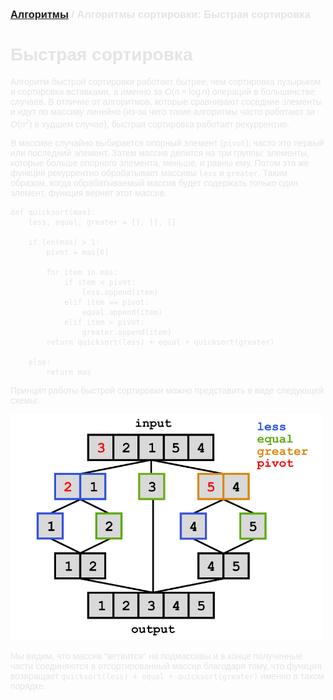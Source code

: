 <script type="text/javascript" id="MathJax-script" async
  src="https://cdn.jsdelivr.net/npm/mathjax@3/es5/tex-mml-chtml.js">
</script>

<script>
  MathJax = {
    tex: {
      inlineMath: [['$', '$']]
    }
  };
</script>

<span style="color: #E5E4E4; font-family: Helvetica;">

### [Алгоритмы](README.md) / Алгоритмы сортировки: Быстрая сортировка

# **Быстрая сортировка**

Алгоритм быстрой сортировки работает бытрее, чем сортировка пузырьком и сортировка вставками, а именно за $O(n \times \log n)$ операций в большинстве случаев. В отличие от алгоритмов, которые сравнивают соседние элементы и идут по массиву линейно (из-за чего такие алгоритмы часто работают за $O(n^2)$ в худшем случае), быстрая сортировка работает рекуррентно.

В массиве случайно выбирается опорный элемент (`pivot`), часто это первый или последний элемент. Затем массив делится на три группы: элементы, которые больше опорного элемента, меньше, и равны ему. Потом эта же функция рекуррентно обрабатывает массивы `less` и `greater`. Таким образом, когда обрабатываемый массив будет содержать только один элемент, функция вернет этот массив.

    def quicksort(mas):
        less, equal, greater = [], [], []
        
        if len(mas) > 1:
            pivot = mas[0]
        
            for item in mas:
                if item < pivot:
                    less.append(item)
                elif item == pivot:
                    equal.append(item)
                elif item > pivot:
                    greater.append(item)
            return quicksort(less) + equal + quicksort(greater)
        
        else:
            return mas

Принцип работы быстрой сортировки можно представить в виде следующей схемы:

<img src="assets/quicksort.png" alt="Quicksort" width="500"/>

Мы видим, что массив "ветвится" на подмассивы и в конце полученные части соединяются в отсортированный массив благодаря тому, что функция возвращает `quicksort(less) + equal + quicksort(greater)` именно в таком порядке.
